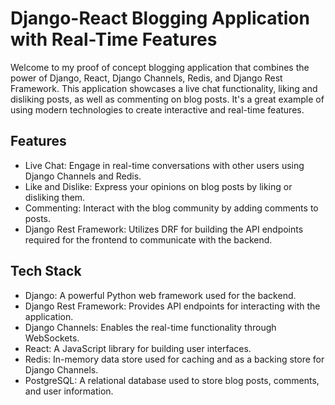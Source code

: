 # Django-React Blogging Application with Real-Time Features

Welcome to my proof of concept blogging application that combines the power of Django, React, Django Channels, Redis, and Django Rest Framework. 
This application showcases a live chat functionality, liking and disliking posts, as well as commenting on blog posts. It's a great example of using modern technologies to create interactive and real-time features.

## Features

- Live Chat: Engage in real-time conversations with other users using Django Channels and Redis.
- Like and Dislike: Express your opinions on blog posts by liking or disliking them.
- Commenting: Interact with the blog community by adding comments to posts.
- Django Rest Framework: Utilizes DRF for building the API endpoints required for the frontend to communicate with the backend.

## Tech Stack

- Django: A powerful Python web framework used for the backend.
- Django Rest Framework: Provides API endpoints for interacting with the application.
- Django Channels: Enables the real-time functionality through WebSockets.
- React: A JavaScript library for building user interfaces.
- Redis: In-memory data store used for caching and as a backing store for Django Channels.
- PostgreSQL: A relational database used to store blog posts, comments, and user information.
